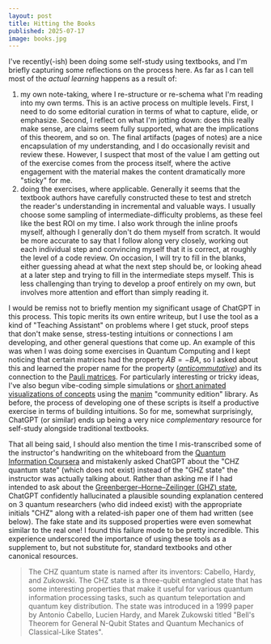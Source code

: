 ```yaml
---
layout: post
title: Hitting the Books
published: 2025-07-17
image: books.jpg
---
```


I've recently(-ish) been doing some self-study using textbooks, and
I'm briefly capturing some reflections on the process here. As far as
I can tell most of the _actual learning_ happens as a result of:

1. my own note-taking, where I re-structure or re-schema what I'm
   reading into my own terms. This is an active process on multiple
   levels. First, I need to do some editorial curation in terms of
   what to capture, elide, or emphasize. Second, I reflect on what I'm
   jotting down: does this really make sense, are claims seem fully
   supported, what are the implications of this theorem, and so
   on. The final artifacts (pages of notes) are a nice encapsulation
   of my understanding, and I do occasionally revisit and review
   these. However, I suspect that most of the value I am getting out
   of the exercise comes from the process itself, where the active
   engagement with the material makes the content dramatically more
   "sticky" for me.
2. doing the exercises, where applicable. Generally it seems that the
   textbook authors have carefully constructed these to test and
   stretch the reader's understanding in incremental and valuable
   ways. I usually choose some sampling of intermediate-difficulty
   problems, as these feel like the best ROI on my time. I also work
   through the inline proofs myself, although I generally don't do
   them myself from scratch. It would be more accurate to say that I
   follow along very closely, working out each individual step and
   convincing myself that it is correct, at roughly the level of a
   code review. On occasion, I will try to fill in the blanks, either
   guessing ahead at what the next step should be, or looking ahead at
   a later step and trying to fill in the intermediate steps
   myself. This is less challenging than trying to develop a proof
   entirely on my own, but involves more attention and effort than
   simply reading it.

I would be remiss not to briefly mention my significant usage of
ChatGPT in this process. This topic merits its own entire writeup, but
I use the tool as a kind of "Teaching Assistant" on problems where I
get stuck, proof steps that don't make sense, stress-testing
intuitions or connections I am developing, and other general questions
that come up. An example of this was when I was doing some exercises
in Quantum Computing and I kept noticing that certain matrices had the
property $AB=-BA$, so I asked about this and learned the proper name
for the property
([_anticommutative_](https://en.wikipedia.org/wiki/Anticommutative_property))
and its connection to the [Pauli
matrices](https://en.wikipedia.org/wiki/Pauli_matrices). For
particularly interesting or tricky ideas, I've also begun vibe-coding
simple simulations or [short animated visualizations of
concepts](https://www.david-andrzejewski.com/fun/quantum.html) using
the [manim](https://github.com/ManimCommunity/manim/) "community
edition" library. As before, the process of developing one of these
scripts is itself a productive exercise in terms of building
intuitions. So for me, somewhat surprisingly, ChatGPT (or similar)
ends up being a very nice _complementary_ resource for self-study
alongside traditional textbooks.

That all being said, I should also mention the time I mis-transcribed
some of the instructor's handwriting on the whiteboard from the
[Quantum Information
Coursera](https://www.coursera.org/learn/introduction-to-quantum-information)
and mistakenly asked ChatGPT about the "CHZ quantum state" (which does
not exist) instead of the "GHZ state" the instructor was actually
talking about. Rather than asking me if I had intended to ask about
the [Greenberger–Horne–Zeilinger (GHZ)
state](https://en.wikipedia.org/wiki/Greenberger%E2%80%93Horne%E2%80%93Zeilinger_state),
ChatGPT confidently hallucinated a plausible sounding explanation
centered on 3 quantum researchers (who did indeed exist) with the
appropriate initials "CHZ" along with a related-ish paper one of them
had written (see below). The fake state and its supposed properties
were even somewhat similar to the real one! I found this failure mode
to be pretty incredible. This experience underscored the importance of
using these tools as a supplement to, but not substitute for, standard
textbooks and other canonical resources.

> The CHZ quantum state is named after its inventors: Cabello, Hardy,
> and Zukowski. The CHZ state is a three-qubit entangled state that
> has some interesting properties that make it useful for various
> quantum information processing tasks, such as quantum teleportation
> and quantum key distribution. The state was introduced in a 1999
> paper by Antonio Cabello, Lucien Hardy, and Marek Zukowski titled
> "Bell's Theorem for General N-Qubit States and Quantum Mechanics of
> Classical-Like States".


